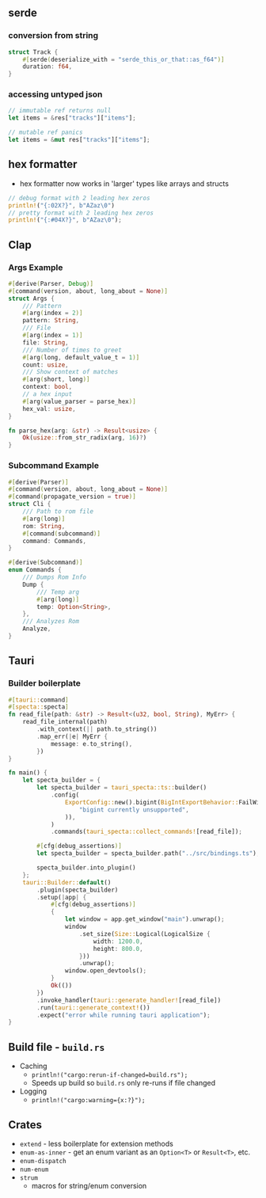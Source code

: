## serde

### conversion from string

```rust
struct Track {
    #[serde(deserialize_with = "serde_this_or_that::as_f64")]
    duration: f64,
}
```

### accessing untyped json

```rs
// immutable ref returns null
let items = &res["tracks"]["items"];

// mutable ref panics
let items = &mut res["tracks"]["items"];
```

## hex formatter

- hex formatter now works in 'larger' types like arrays and structs

```rust
// debug format with 2 leading hex zeros
println!("{:02X?}", b"AZaz\0")
// pretty format with 2 leading hex zeros
println!("{:#04X?}", b"AZaz\0");
```

## Clap

### Args Example

```rust
#[derive(Parser, Debug)]
#[command(version, about, long_about = None)]
struct Args {
    /// Pattern
    #[arg(index = 2)]
    pattern: String,
    /// File
    #[arg(index = 1)]
    file: String,
    /// Number of times to greet
    #[arg(long, default_value_t = 1)]
    count: usize,
    /// Show context of matches
    #[arg(short, long)]
    context: bool,
    // a hex input
    #[arg(value_parser = parse_hex)]
    hex_val: usize,
}

fn parse_hex(arg: &str) -> Result<usize> {
    Ok(usize::from_str_radix(arg, 16)?)
}
```

### Subcommand Example

```rust
#[derive(Parser)]
#[command(version, about, long_about = None)]
#[command(propagate_version = true)]
struct Cli {
    /// Path to rom file
    #[arg(long)]
    rom: String,
    #[command(subcommand)]
    command: Commands,
}

#[derive(Subcommand)]
enum Commands {
    /// Dumps Rom Info
    Dump {
        /// Temp arg
        #[arg(long)]
        temp: Option<String>,
    },
    /// Analyzes Rom
    Analyze,
}
```

## Tauri

### Builder boilerplate

```rust
#[tauri::command]
#[specta::specta]
fn read_file(path: &str) -> Result<(u32, bool, String), MyErr> {
    read_file_internal(path)
        .with_context(|| path.to_string())
        .map_err(|e| MyErr {
            message: e.to_string(),
        })
}

fn main() {
    let specta_builder = {
        let specta_builder = tauri_specta::ts::builder()
            .config(
                ExportConfig::new().bigint(BigIntExportBehavior::FailWithReason(
                    "bigint currently unsupported",
                )),
            )
            .commands(tauri_specta::collect_commands![read_file]);

        #[cfg(debug_assertions)]
        let specta_builder = specta_builder.path("../src/bindings.ts");

        specta_builder.into_plugin()
    };
    tauri::Builder::default()
        .plugin(specta_builder)
        .setup(|app| {
            #[cfg(debug_assertions)]
            {
                let window = app.get_window("main").unwrap();
                window
                    .set_size(Size::Logical(LogicalSize {
                        width: 1200.0,
                        height: 800.0,
                    }))
                    .unwrap();
                window.open_devtools();
            }
            Ok(())
        })
        .invoke_handler(tauri::generate_handler![read_file])
        .run(tauri::generate_context!())
        .expect("error while running tauri application");
}
```

## Build file - `build.rs`

- Caching
    - `println!("cargo:rerun-if-changed=build.rs");`
    - Speeds up build so `build.rs` only re-runs if file changed
- Logging
    - `println!("cargo:warning={x:?}");`

## Crates

- `extend` - less boilerplate for extension methods
- `enum-as-inner` - get an enum variant as an `Option<T>` or `Result<T>`, etc.
- `enum-dispatch`
- `num-enum`
- `strum`
    - macros for string/enum conversion
